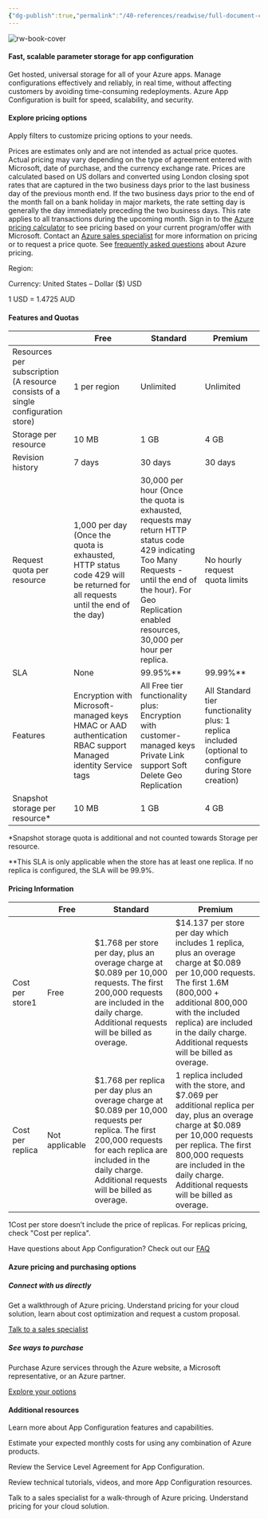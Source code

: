 ```yaml
---
{"dg-publish":true,"permalink":"/40-references/readwise/full-document-contents/app-configuration-pricing/","tags":["rw/articles"]}
---
```


![rw-book-cover](https://azure.microsoft.com/svghandler/app-configuration/?width=600&height=315)

#### Fast, scalable parameter storage for app configuration

Get hosted, universal storage for all of your Azure apps. Manage configurations effectively and reliably, in real time, without affecting customers by avoiding time-consuming redeployments. Azure App Configuration is built for speed, scalability, and security.

#### Explore pricing options

Apply filters to customize pricing options to your needs.

Prices are estimates only and are not intended as actual price quotes. Actual pricing may vary depending on the type of agreement entered with Microsoft, date of purchase, and the currency exchange rate. Prices are calculated based on US dollars and converted using London closing spot rates that are captured in the two business days prior to the last business day of the previous month end. If the two business days prior to the end of the month fall on a bank holiday in major markets, the rate setting day is generally the day immediately preceding the two business days. This rate applies to all transactions during the upcoming month. Sign in to the [Azure pricing calculator](https://azure.microsoft.com/en-us/pricing/calculator/) to see pricing based on your current program/offer with Microsoft. Contact an [Azure sales specialist](https://azure.microsoft.com/en-us/contact/pricing/) for more information on pricing or to request a price quote. See [frequently asked questions](https://azure.microsoft.com/en-us/pricing/) about Azure pricing.

Region: 

Currency: United States – Dollar ($) USD 

1 USD = 1.4725 AUD

#### Features and Quotas

|  | Free | Standard | Premium |
| --- | --- | --- | --- |
| Resources per subscription (A resource consists of a single configuration store) | 1 per region | Unlimited | Unlimited |
| Storage per resource | 10 MB | 1 GB | 4 GB |
| Revision history | 7 days | 30 days | 30 days |
| Request quota per resource | 1,000 per day (Once the quota is exhausted, HTTP status code 429 will be returned for all requests until the end of the day) | 30,000 per hour (Once the quota is exhausted, requests may return HTTP status code 429 indicating Too Many Requests - until the end of the hour). For Geo Replication enabled resources, 30,000 per hour per replica. | No hourly request quota limits |
| SLA | None | 99.95%\*\* | 99.99%\*\* |
| Features |  Encryption with Microsoft-managed keys HMAC or AAD authentication RBAC support Managed identity Service tags  |  All Free tier functionality plus: Encryption with customer-managed keys Private Link support Soft Delete Geo Replication  | All Standard tier functionality plus: 1 replica included (optional to configure during Store creation) |
| Snapshot storage per resource\* | 10 MB | 1 GB | 4 GB |

\*Snapshot storage quota is additional and not counted towards Storage per resource.

\*\*This SLA is only applicable when the store has at least one replica. If no replica is configured, the SLA will be 99.9%.

#### Pricing Information

|  | Free | Standard | Premium |
| --- | --- | --- | --- |
| Cost per store1 | Free |  $1.768 per store per day, plus an overage charge at $0.089 per 10,000 requests. The first 200,000 requests are included in the daily charge. Additional requests will be billed as overage.  |  $14.137 per store per day which includes 1 replica, plus an overage charge at $0.089 per 10,000 requests. The first 1.6M (800,000 + additional 800,000 with the included replica) are included in the daily charge. Additional requests will be billed as overage.  |
| Cost per replica | Not applicable |  $1.768 per replica per day plus an overage charge at $0.089 per 10,000 requests per replica. The first 200,000 requests for each replica are included in the daily charge. Additional requests will be billed as overage.  |  1 replica included with the store, and $7.069 per additional replica per day, plus an overage charge at $0.089 per 10,000 requests per replica. The first 800,000 requests are included in the daily charge. Additional requests will be billed as overage.  |
1Cost per store doesn’t include the price of replicas. For replicas pricing, check "Cost per replica".   
   
 Have questions about App Configuration? Check out our [FAQ](https://docs.microsoft.com/en-us/azure/azure-app-configuration/faq#which-app-configuration-tier-should-i-use)

#### Azure pricing and purchasing options

##### Connect with us directly

Get a walkthrough of Azure pricing. Understand pricing for your cloud solution, learn about cost optimization and request a custom proposal.

[Talk to a sales specialist](https://azure.microsoft.com/en-us/contact/pricing/)

##### See ways to purchase

Purchase Azure services through the Azure website, a Microsoft representative, or an Azure partner.

[Explore your options](https://azure.microsoft.com/en-us/pricing/purchase-options/)

#### Additional resources

Learn more about App Configuration features and capabilities.

Estimate your expected monthly costs for using any combination of Azure products.

Review the Service Level Agreement for App Configuration.

Review technical tutorials, videos, and more App Configuration resources.

Talk to a sales specialist for a walk-through of Azure pricing. Understand pricing for your cloud solution.

